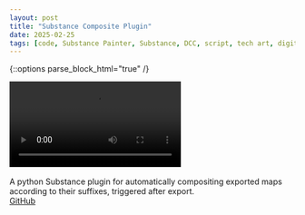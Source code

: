 ```yaml
---
layout: post
title: "Substance Composite Plugin"
date: 2025-02-25
tags: [code, Substance Painter, Substance, DCC, script, tech art, digital content, Python, Add-on, plugin, game dev]
---
```

<style>img[src*="#preview"]{display:block; margin:auto; width:80%}</style>
<style>video{width:60%;display:block}div.entry{display:inline-block;padding-top:40px}</style>
{::options parse_block_html="true" /}

![code-preview]({{site.url}}/code/substance-composite/video.mp4)  
A python Substance plugin for automatically compositing exported maps according to their suffixes, triggered after export.  
[GitHub](https://github.com/btw-rd/SubstanceComposite)